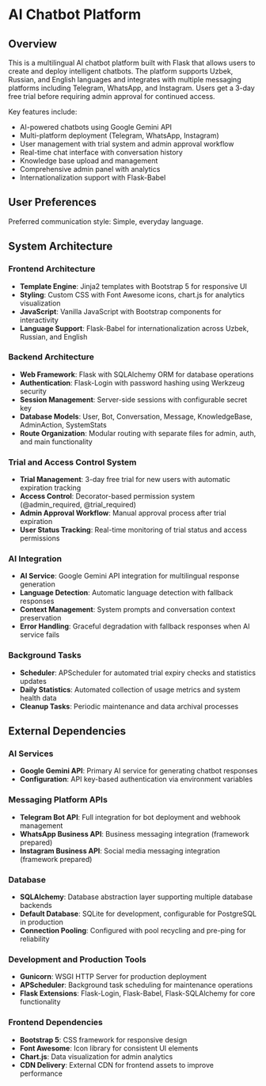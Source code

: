 # AI Chatbot Platform

## Overview

This is a multilingual AI chatbot platform built with Flask that allows users to create and deploy intelligent chatbots. The platform supports Uzbek, Russian, and English languages and integrates with multiple messaging platforms including Telegram, WhatsApp, and Instagram. Users get a 3-day free trial before requiring admin approval for continued access.

Key features include:
- AI-powered chatbots using Google Gemini API
- Multi-platform deployment (Telegram, WhatsApp, Instagram)
- User management with trial system and admin approval workflow
- Real-time chat interface with conversation history
- Knowledge base upload and management
- Comprehensive admin panel with analytics
- Internationalization support with Flask-Babel

## User Preferences

Preferred communication style: Simple, everyday language.

## System Architecture

### Frontend Architecture
- **Template Engine**: Jinja2 templates with Bootstrap 5 for responsive UI
- **Styling**: Custom CSS with Font Awesome icons, chart.js for analytics visualization
- **JavaScript**: Vanilla JavaScript with Bootstrap components for interactivity
- **Language Support**: Flask-Babel for internationalization across Uzbek, Russian, and English

### Backend Architecture
- **Web Framework**: Flask with SQLAlchemy ORM for database operations
- **Authentication**: Flask-Login with password hashing using Werkzeug security
- **Session Management**: Server-side sessions with configurable secret key
- **Database Models**: User, Bot, Conversation, Message, KnowledgeBase, AdminAction, SystemStats
- **Route Organization**: Modular routing with separate files for admin, auth, and main functionality

### Trial and Access Control System
- **Trial Management**: 3-day free trial for new users with automatic expiration tracking
- **Access Control**: Decorator-based permission system (@admin_required, @trial_required)
- **Admin Approval Workflow**: Manual approval process after trial expiration
- **User Status Tracking**: Real-time monitoring of trial status and access permissions

### AI Integration
- **AI Service**: Google Gemini API integration for multilingual response generation
- **Language Detection**: Automatic language detection with fallback responses
- **Context Management**: System prompts and conversation context preservation
- **Error Handling**: Graceful degradation with fallback responses when AI service fails

### Background Tasks
- **Scheduler**: APScheduler for automated trial expiry checks and statistics updates
- **Daily Statistics**: Automated collection of usage metrics and system health data
- **Cleanup Tasks**: Periodic maintenance and data archival processes

## External Dependencies

### AI Services
- **Google Gemini API**: Primary AI service for generating chatbot responses
- **Configuration**: API key-based authentication via environment variables

### Messaging Platform APIs
- **Telegram Bot API**: Full integration for bot deployment and webhook management
- **WhatsApp Business API**: Business messaging integration (framework prepared)
- **Instagram Business API**: Social media messaging integration (framework prepared)

### Database
- **SQLAlchemy**: Database abstraction layer supporting multiple database backends
- **Default Database**: SQLite for development, configurable for PostgreSQL in production
- **Connection Pooling**: Configured with pool recycling and pre-ping for reliability

### Development and Production Tools
- **Gunicorn**: WSGI HTTP Server for production deployment
- **APScheduler**: Background task scheduling for maintenance operations
- **Flask Extensions**: Flask-Login, Flask-Babel, Flask-SQLAlchemy for core functionality

### Frontend Dependencies
- **Bootstrap 5**: CSS framework for responsive design
- **Font Awesome**: Icon library for consistent UI elements
- **Chart.js**: Data visualization for admin analytics
- **CDN Delivery**: External CDN for frontend assets to improve performance